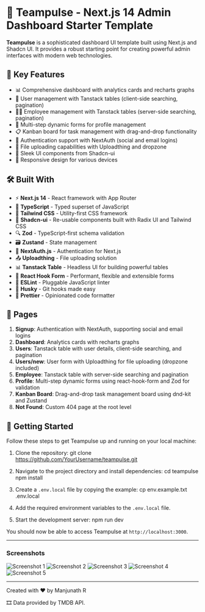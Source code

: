 # 🚀 Teampulse - Next.js 14 Admin Dashboard Starter Template

**Teampulse** is a sophisticated dashboard UI template built using Next.js and Shadcn UI. It provides a robust starting point for creating powerful admin interfaces with modern web technologies.

## 🌟 Key Features

* 📊 Comprehensive dashboard with analytics cards and recharts graphs
* 👥 User management with Tanstack tables (client-side searching, pagination)
* 👨‍💼 Employee management with Tanstack tables (server-side searching, pagination)
* 📝 Multi-step dynamic forms for profile management
* 📋 Kanban board for task management with drag-and-drop functionality
* 🔐 Authentication support with NextAuth (social and email logins)
* 📁 File uploading capabilities with Uploadthing and dropzone
* 🎨 Sleek UI components from Shadcn-ui
* 📱 Responsive design for various devices

## 🛠️ Built With

* ⚡ **Next.js 14** - React framework with App Router
* 🦾 **TypeScript** - Typed superset of JavaScript
* 🎨 **Tailwind CSS** - Utility-first CSS framework
* 🧩 **Shadcn-ui** - Re-usable components built with Radix UI and Tailwind CSS
* 🔍 **Zod** - TypeScript-first schema validation
* 🗃️ **Zustand** - State management
* 🔐 **NextAuth.js** - Authentication for Next.js
* 📤 **Uploadthing** - File uploading solution
* 📊 **Tanstack Table** - Headless UI for building powerful tables
* 📝 **React Hook Form** - Performant, flexible and extensible forms
* 🧹 **ESLint** - Pluggable JavaScript linter
* 🐶 **Husky** - Git hooks made easy
* 💅 **Prettier** - Opinionated code formatter

## 📄 Pages

1. **Signup**: Authentication with NextAuth, supporting social and email logins
2. **Dashboard**: Analytics cards with recharts graphs
3. **Users**: Tanstack table with user details, client-side searching, and pagination
4. **Users/new**: User form with Uploadthing for file uploading (dropzone included)
5. **Employee**: Tanstack table with server-side searching and pagination
6. **Profile**: Multi-step dynamic forms using react-hook-form and Zod for validation
7. **Kanban Board**: Drag-and-drop task management board using dnd-kit and Zustand
8. **Not Found**: Custom 404 page at the root level

## 🚀 Getting Started

Follow these steps to get Teampulse up and running on your local machine:

1. Clone the repository:
git clone <https://github.com/YourUsername/teampulse.git>

2. Navigate to the project directory and install dependencies:
cd teampulse
npm install

3. Create a `.env.local` file by copying the example:
cp env.example.txt .env.local

4. Add the required environment variables to the `.env.local` file.

5. Start the development server:
npm run dev

You should now be able to access Teampulse at `http://localhost:3000`.

---

### Screenshots

![Screenshot 1](https://github.com/user-attachments/assets/ccc51db4-e545-458a-b9ef-36ab9d5abae3)
![Screenshot 2](https://github.com/user-attachments/assets/ac06a8a5-b359-476c-9f11-eba1c5ac5689)
![Screenshot 3](https://github.com/user-attachments/assets/e0c740bf-094b-41aa-83d3-491da651d389)
![Screenshot 4](https://github.com/user-attachments/assets/bb569599-23de-4d71-afbd-98db3b386e15)
![Screenshot 5](https://github.com/user-attachments/assets/9f705807-e3e9-4af6-8244-19aef95cc8f6)

---

Created with ❤️ by Manjunath R

🎞️ Data provided by TMDB API.
